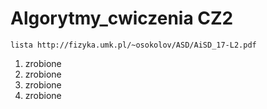 # Algorytmy_cwiczenia CZ2

```lista http://fizyka.umk.pl/~osokolov/ASD/AiSD_17-L2.pdf```

1. zrobione
2. zrobione
3. zrobione
4. zrobione